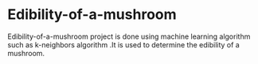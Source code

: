 # Edibility-of-a-mushroom
Edibility-of-a-mushroom project is done using machine learning algorithm such as k-neighbors algorithm .It is used to determine the edibility of a mushroom.
